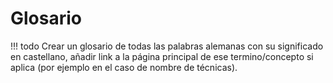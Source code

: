 # Glosario

!!! todo
    Crear un glosario de todas las palabras alemanas con su significado en castellano, añadir
    link a la página principal de ese termino/concepto si aplica (por ejemplo en el caso de
    nombre de técnicas).